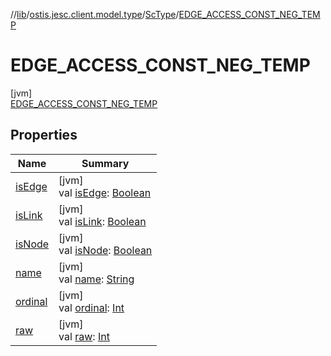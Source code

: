 //[lib](../../../../index.md)/[ostis.jesc.client.model.type](../../index.md)/[ScType](../index.md)/[EDGE_ACCESS_CONST_NEG_TEMP](index.md)

# EDGE_ACCESS_CONST_NEG_TEMP

[jvm]\
[EDGE_ACCESS_CONST_NEG_TEMP](index.md)

## Properties

| Name | Summary |
|---|---|
| [isEdge](../is-edge.md) | [jvm]<br>val [isEdge](../is-edge.md): [Boolean](https://kotlinlang.org/api/latest/jvm/stdlib/kotlin/-boolean/index.html) |
| [isLink](../is-link.md) | [jvm]<br>val [isLink](../is-link.md): [Boolean](https://kotlinlang.org/api/latest/jvm/stdlib/kotlin/-boolean/index.html) |
| [isNode](../is-node.md) | [jvm]<br>val [isNode](../is-node.md): [Boolean](https://kotlinlang.org/api/latest/jvm/stdlib/kotlin/-boolean/index.html) |
| [name](../../../ostis.jesc.memory.element.node/-sc-node-type/-v-a-r_-m-a-t-e-r-i-a-l/index.md#-372974862%2FProperties%2F1299105613) | [jvm]<br>val [name](../../../ostis.jesc.memory.element.node/-sc-node-type/-v-a-r_-m-a-t-e-r-i-a-l/index.md#-372974862%2FProperties%2F1299105613): [String](https://kotlinlang.org/api/latest/jvm/stdlib/kotlin/-string/index.html) |
| [ordinal](../../../ostis.jesc.memory.element.node/-sc-node-type/-v-a-r_-m-a-t-e-r-i-a-l/index.md#-739389684%2FProperties%2F1299105613) | [jvm]<br>val [ordinal](../../../ostis.jesc.memory.element.node/-sc-node-type/-v-a-r_-m-a-t-e-r-i-a-l/index.md#-739389684%2FProperties%2F1299105613): [Int](https://kotlinlang.org/api/latest/jvm/stdlib/kotlin/-int/index.html) |
| [raw](../raw.md) | [jvm]<br>val [raw](../raw.md): [Int](https://kotlinlang.org/api/latest/jvm/stdlib/kotlin/-int/index.html) |
